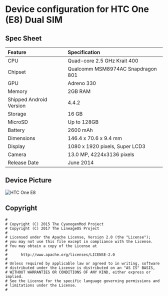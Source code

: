 # Device configuration for HTC One (E8) Dual SIM

## Spec Sheet

| Feature                 | Specification                     |
| :---------------------- | :-------------------------------- |
| CPU                     | Quad-core 2.5 GHz Krait 400       |
| Chipset                 | Qualcomm MSM8974AC Snapdragon 801 |
| GPU                     | Adreno 330                        |
| Memory                  | 2GB RAM                           |
| Shipped Android Version | 4.4.2                             |
| Storage                 | 16 GB                             |
| MicroSD                 | Up to 128GB                       |
| Battery                 | 2600 mAh                          |
| Dimensions              | 146.4 x 70.6 x 9.4 mm             |
| Display                 | 1080 x 1920 pixels, Super LCD3    |
| Camera                  | 13.0 MP, 4224х3136 pixels       |
| Release Date            | June 2014                         |


## Device Picture

![HTC One E8](http://wiki.cyanogenmod.org/images/thumb/5/55/M8.png/292px-M8.png "HTC One E8")

## Copyright

```
#
# Copyright (C) 2015 The CyanogenMod Project
# Copyright (C) 2017 The LineageOS Project
#
# Licensed under the Apache License, Version 2.0 (the "License");
# you may not use this file except in compliance with the License.
# You may obtain a copy of the License at
#
#      http://www.apache.org/licenses/LICENSE-2.0
#
# Unless required by applicable law or agreed to in writing, software
# distributed under the License is distributed on an "AS IS" BASIS,
# WITHOUT WARRANTIES OR CONDITIONS OF ANY KIND, either express or implied.
# See the License for the specific language governing permissions and
# limitations under the License.
#
```
